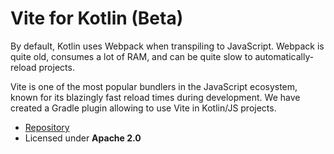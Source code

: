 # Vite for Kotlin (Beta)

By default, Kotlin uses Webpack when transpiling to JavaScript. Webpack is quite old, consumes a lot of RAM, and can be quite slow to automatically-reload projects.

Vite is one of the most popular bundlers in the JavaScript ecosystem, known for its blazingly fast reload times during development.
We have created a Gradle plugin allowing to use Vite in Kotlin/JS projects.

<div class="grid cards" markdown>

- [Repository](https://gitlab.com/opensavvy/automation/kotlin-vite)
- Licensed under **Apache 2.0**

</div>

